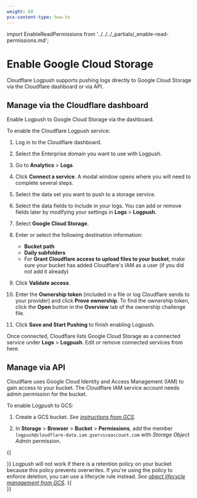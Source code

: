 ```yaml
---
weight: 60
pcx-content-type: how-to
---
```


import EnableReadPermissions from '../../../_partials/_enable-read-permissions.md';

# Enable Google Cloud Storage

Cloudflare Logpush supports pushing logs directly to Google Cloud Storage via the Cloudflare dashboard or via API.

## Manage via the Cloudflare dashboard

Enable Logpush to Google Cloud Storage via the dashboard.

To enable the Cloudflare Logpush service:

1. Log in to the Cloudflare dashboard.

1. Select the Enterprise domain you want to use with Logpush.

1. Go to **Analytics** > **Logs**.

1. Click **Connect a service**. A modal window opens where you will need to complete several steps.

1. Select the data set you want to push to a storage service.

1. Select the data fields to include in your logs. You can add or remove fields later by modifying your settings in **Logs** > **Logpush**.

1. Select **Google Cloud Storage**.

1. Enter or select the following destination information:

   - **Bucket path**
   - **Daily subfolders**
   - For **Grant Cloudflare access to upload files to your bucket**, make sure your bucket has added Cloudflare's IAM as a user (if you did not add it already)

1. Click **Validate access**.
1. Enter the **Ownership token** (included in a file or log Cloudflare sends to your provider) and click **Prove ownership**. To find the ownership token, click the **Open** button in the **Overview** tab of the ownership challenge file.

1. Click **Save and Start Pushing** to finish enabling Logpush.

Once connected, Cloudflare lists Google Cloud Storage as a connected service under **Logs** > **Logpush**. Edit or remove connected services from here.

## Manage via API

Cloudflare uses Google Cloud Identity and Access Management (IAM) to gain access to your bucket. The Cloudflare IAM service account needs admin permission for the bucket.

<EnableReadPermissions />

To enable Logpush to GCS:

1. Create a GCS bucket. _See [instructions from GCS](https://cloud.google.com/storage/docs/creating-buckets#storage-create-bucket-console)_.

1. In **Storage** > **Browser** > **Bucket** > **Permissions**, add the member `logpush@cloudflare-data.iam.gserviceaccount.com` with _Storage Object Admin_ permission.

{{<Aside type="note" header="Note">}}
Logpush will not work if there is a retention policy on your bucket because this policy prevents overwrites. If you're using the policy to enforce deletion, you can use a lifecycle rule instead. _See [object lifecycle management from GCS](https://cloud.google.com/storage/docs/lifecycle)_.
{{</Aside>}}
